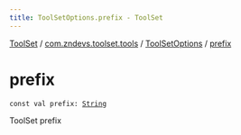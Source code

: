 ```yaml
---
title: ToolSetOptions.prefix - ToolSet
---
```


[ToolSet](../../index.html) / [com.zndevs.toolset.tools](../index.html) / [ToolSetOptions](index.html) / [prefix](./prefix.html)

# prefix

`const val prefix: `[`String`](https://kotlinlang.org/api/latest/jvm/stdlib/kotlin/-string/index.html)

ToolSet prefix

